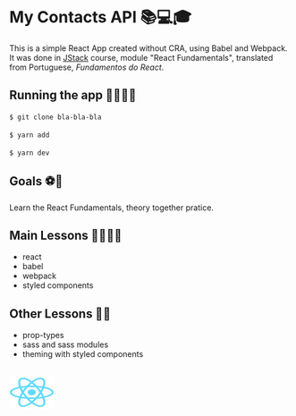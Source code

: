 # My Contacts API 📚💻🎓
This is a simple React App created without CRA, using Babel and Webpack. It was done in [JStack](https://jstack.com.br/]) course, module "React Fundamentals", translated from Portuguese, *Fundamentos do React*.

## Running the app 🏃🏼‍♂🔥
```
$ git clone bla-bla-bla

$ yarn add

$ yarn dev
```

## Goals ⚽🥅
Learn the React Fundamentals, theory together pratice.

## Main Lessons 📑👩🏿‍🎓
- react
- babel
- webpack
- styled components
## Other Lessons 🔖😲
- prop-types
- sass and sass modules
- theming with styled components

##

<img align="center" alt="React" title="React" height="60" width="80" src="https://raw.githubusercontent.com/devicons/devicon/master/icons/react/react-original.svg">
